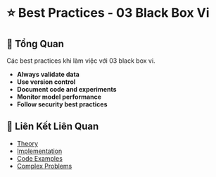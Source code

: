 # ⭐ Best Practices - 03 Black Box Vi

## 🎯 Tổng Quan

Các best practices khi làm việc với 03 black box vi.

- **Always validate data**
- **Use version control**
- **Document code and experiments**
- **Monitor model performance**
- **Follow security best practices**

## 🔗 Liên Kết Liên Quan

- [Theory](./THEORY_03_black_box_vi.md)
- [Implementation](./IMPLEMENTATION_03_black_box_vi.md)
- [Code Examples](./CODE_EXAMPLES_03_black_box_vi.md)
- [Complex Problems](./COMPLEX_PROBLEMS.md)
